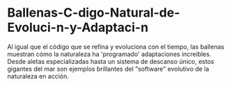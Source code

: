# Ballenas-C-digo-Natural-de-Evoluci-n-y-Adaptaci-n
Al igual que el código que se refina y evoluciona con el tiempo, las ballenas muestran cómo la naturaleza ha 'programado' adaptaciones increíbles. Desde aletas especializadas hasta un sistema de descanso único, estos gigantes del mar son ejemplos brillantes del "software" evolutivo de la naturaleza en acción.
